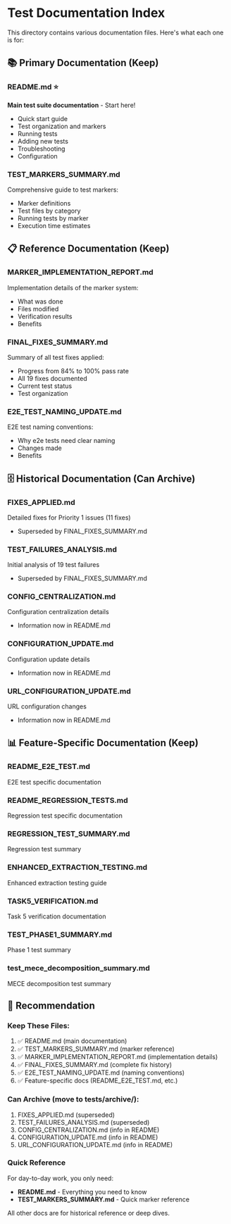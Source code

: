 # Test Documentation Index

This directory contains various documentation files. Here's what each one is for:

## 📚 Primary Documentation (Keep)

### README.md ⭐
**Main test suite documentation** - Start here!
- Quick start guide
- Test organization and markers
- Running tests
- Adding new tests
- Troubleshooting
- Configuration

### TEST_MARKERS_SUMMARY.md
Comprehensive guide to test markers:
- Marker definitions
- Test files by category
- Running tests by marker
- Execution time estimates

## 📋 Reference Documentation (Keep)

### MARKER_IMPLEMENTATION_REPORT.md
Implementation details of the marker system:
- What was done
- Files modified
- Verification results
- Benefits

### FINAL_FIXES_SUMMARY.md
Summary of all test fixes applied:
- Progress from 84% to 100% pass rate
- All 19 fixes documented
- Current test status
- Test organization

### E2E_TEST_NAMING_UPDATE.md
E2E test naming conventions:
- Why e2e tests need clear naming
- Changes made
- Benefits

## 🗄️ Historical Documentation (Can Archive)

### FIXES_APPLIED.md
Detailed fixes for Priority 1 issues (11 fixes)
- Superseded by FINAL_FIXES_SUMMARY.md

### TEST_FAILURES_ANALYSIS.md
Initial analysis of 19 test failures
- Superseded by FINAL_FIXES_SUMMARY.md

### CONFIG_CENTRALIZATION.md
Configuration centralization details
- Information now in README.md

### CONFIGURATION_UPDATE.md
Configuration update details
- Information now in README.md

### URL_CONFIGURATION_UPDATE.md
URL configuration changes
- Information now in README.md

## 📊 Feature-Specific Documentation (Keep)

### README_E2E_TEST.md
E2E test specific documentation

### README_REGRESSION_TESTS.md
Regression test specific documentation

### REGRESSION_TEST_SUMMARY.md
Regression test summary

### ENHANCED_EXTRACTION_TESTING.md
Enhanced extraction testing guide

### TASK5_VERIFICATION.md
Task 5 verification documentation

### TEST_PHASE1_SUMMARY.md
Phase 1 test summary

### test_mece_decomposition_summary.md
MECE decomposition test summary

## 🎯 Recommendation

### Keep These Files:
1. ✅ README.md (main documentation)
2. ✅ TEST_MARKERS_SUMMARY.md (marker reference)
3. ✅ MARKER_IMPLEMENTATION_REPORT.md (implementation details)
4. ✅ FINAL_FIXES_SUMMARY.md (complete fix history)
5. ✅ E2E_TEST_NAMING_UPDATE.md (naming conventions)
6. ✅ Feature-specific docs (README_E2E_TEST.md, etc.)

### Can Archive (move to tests/archive/):
1. FIXES_APPLIED.md (superseded)
2. TEST_FAILURES_ANALYSIS.md (superseded)
3. CONFIG_CENTRALIZATION.md (info in README)
4. CONFIGURATION_UPDATE.md (info in README)
5. URL_CONFIGURATION_UPDATE.md (info in README)

### Quick Reference

For day-to-day work, you only need:
- **README.md** - Everything you need to know
- **TEST_MARKERS_SUMMARY.md** - Quick marker reference

All other docs are for historical reference or deep dives.
